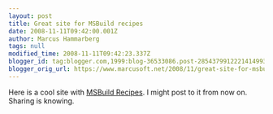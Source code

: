 ```yaml
---
layout: post
title: Great site for MSBuild recipes
date: 2008-11-11T09:42:00.001Z
author: Marcus Hammarberg
tags: null
modified_time: 2008-11-11T09:42:23.337Z
blogger_id: tag:blogger.com,1999:blog-36533086.post-2854379912221414993
blogger_orig_url: https://www.marcusoft.net/2008/11/great-site-for-msbuild-recipes.html
---
```



Here is a cool site with [MSBuild Recipes](http://tfsbuild.com/). I
might post to it from now on. Sharing is knowing.
